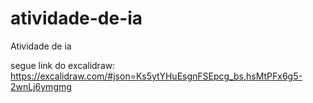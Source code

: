 # atividade-de-ia
Atividade de ia


segue link do excalidraw:   
https://excalidraw.com/#json=Ks5ytYHuEsgnFSEpcg_bs,hsMtPFx6g5-2wnLj6ymgmg
